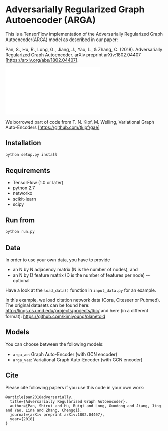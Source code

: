 Adversarially Regularized Graph Autoencoder (ARGA)
============

This is a TensorFlow implementation of the Adversarially Regularized Graph Autoencoder(ARGA) model as described in our paper:
 
Pan, S., Hu, R., Long, G., Jiang, J., Yao, L., & Zhang, C. (2018). Adversarially Regularized Graph Autoencoder. arXiv preprint arXiv:1802.04407 [https://arxiv.org/abs/1802.04407].

![Constructipn of ARGA](AGAE_FLOW.pdf)

We borrowed part of code from T. N. Kipf, M. Welling, Variational Graph Auto-Encoders [https://github.com/tkipf/gae]


## Installation

```bash
python setup.py install
```

## Requirements
* TensorFlow (1.0 or later)
* python 2.7
* networkx
* scikit-learn
* scipy

## Run from

```bash
python run.py
```

## Data

In order to use your own data, you have to provide 
* an N by N adjacency matrix (N is the number of nodes), and
* an N by D feature matrix (D is the number of features per node) -- optional

Have a look at the `load_data()` function in `input_data.py` for an example.

In this example, we load citation network data (Cora, Citeseer or Pubmed). The original datasets can be found here: http://linqs.cs.umd.edu/projects/projects/lbc/ and here (in a different format): https://github.com/kimiyoung/planetoid

## Models

You can choose between the following models: 
* `arga_ae`: Graph Auto-Encoder (with GCN encoder)
* `arga_vae`: Variational Graph Auto-Encoder (with GCN encoder)

## Cite

Please cite following papers if you use this code in your own work:

```
@article{pan2018adversarially,
  title={Adversarially Regularized Graph Autoencoder},
  author={Pan, Shirui and Hu, Ruiqi and Long, Guodong and Jiang, Jing and Yao, Lina and Zhang, Chengqi},
  journal={arXiv preprint arXiv:1802.04407},
  year={2018}
}
```
